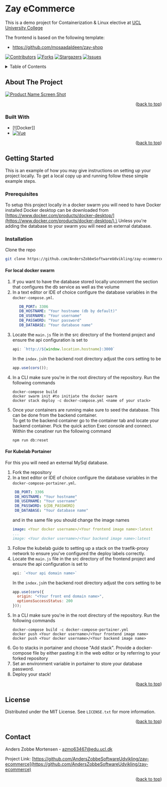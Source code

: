 # Zay eCommerce

This is a demo project for Containerization & Linux elective at [UCL University College](https://ucl.dk)

The frontend is based on the following template:

* https://github.com/mosaadaldeen/zay-shop

<!-- Improved compatibility of back to top link: See: https://github.com/othneildrew/Best-README-Template/pull/73 -->
<a id="readme-top"></a>
<!--
*** Thanks for checking out the Best-README-Template. If you have a suggestion
*** that would make this better, please fork the repo and create a pull request
*** or simply open an issue with thedk tag "enhancement".
*** Don't forget to give the project a star!
*** Thanks again! Now go create something AMAZING! :D
-->



<!-- PROJECT SHIELDS -->
<!--
*** I'm using markdown "reference style" links for readability.
*** Reference links are enclosed in brackets [ ] instead of parentheses ( ).
*** See the bottom of this document for the declaration of the reference variables
*** for contributors-url, forks-url, etc. This is an optional, concise syntax you may use.
*** https://www.markdownguide.org/basic-syntax/#reference-style-links
-->
[![Contributors][contributors-shield]][contributors-url]
[![Forks][forks-shield]][forks-url]
[![Stargazers][stars-shield]][stars-url]
[![Issues][issues-shield]][issues-url]





<!-- TABLE OF CONTENTS -->
<details>
  <summary>Table of Contents</summary>
  <ol>
    <li>
      <a href="#about-the-project">About The Project</a>
      <ul>
        <li><a href="#built-with">Built With</a></li>
      </ul>
    </li>
    <li>
      <a href="#getting-started">Getting Started</a>
      <ul>
        <li><a href="#prerequisites">Prerequisites</a></li>
        <li><a href="#installation">Installation</a></li>
      </ul>
    </li>
    <li><a href="#usage">Usage</a></li>
    <li><a href="#roadmap">Roadmap</a></li>
    <li><a href="#contributing">Contributing</a></li>
    <li><a href="#license">License</a></li>
    <li><a href="#contact">Contact</a></li>
    <li><a href="#acknowledgments">Acknowledgments</a></li>
  </ol>
</details>



<!-- ABOUT THE PROJECT -->
## About The Project

[![Product Name Screen Shot][product-screenshot]](https://example.com)


<p align="right">(<a href="#readme-top">back to top</a>)</p>



### Built With

* [![Docker]]
* [![Vue][Vue.js]][Vue-url]

<p align="right">(<a href="#readme-top">back to top</a>)</p>



<!-- GETTING STARTED -->
## Getting Started

This is an example of how you may give instructions on setting up your project locally.
To get a local copy up and running follow these simple example steps.

### Prerequisites

To setup this project locally in a docker swarm you will need to have Docker installed Docker desktop can be downloaded from [https://www.docker.com/products/docker-desktop/](https://www.docker.com/products/docker-desktop/).\
Unless you're adding the database to your swarm you will need an external database.

### Installation
Clone the repo
   ```sh
   git clone https://github.com/AndersZobbeSoftwareUdvikling/zay-ecommerce.git
   ```
#### For local docker swarm
1. If you want to have the database stored locally uncomment the section that configures the db service as well as the volume
3. In a text editor or IDE of choice configure the database variables in the `docker-compose.yml`.
   ```yml
      DB_PORT: 3306
      DB_HOSTNAME: "Your hostname (db by default)"
      DB_USERNAME: "Your username"
      DB_PASSWORD: "Your password"
      DB_DATABASE: "Your database name"
   ```
1. Locate the ``main.js`` file in the src directory of the frontend project and ensure the api configuration is set to
    ```js
    api: `http://${window.location.hostname}:3000`
    ```
    In the `index.js`in the backend root directory adjust the cors setting to be
    ```js
    app.use(cors());
    ```
4. In a CLI make sure you're in the root directory of the repository. Run the following commands
    ```pwsh
    docker-compose build
    docker swarm init #to initiate the docker swarm
    docker stack deploy -c docker-compose.yml <name of your stack>
    ```
5. Once your containers are running make sure to seed the database. This can be done from the backend container.\
To get to the backend container go to the container tab and locate your backend container. Pick the quick action Exec console and connect.
Within the conatiner run the following command
    ```bash
    npm run db:reset
    ```

#### For Kubelab Portainer
For this you will need an external MySql database.
1. Fork the repository
1. In a text editor or IDE of choice configure the database variables in the `docker-compose-portainer.yml`.
   ```yml
    DB_PORT: 3306
    DB_HOSTNAME: "Your hostname"
    DB_USERNAME: "Your username"
    DB_PASSWORD: ${DB_PASSWORD}
    DB_DATABASE: "Your database name"
   ```
   and in the same file you should change the image names
    ```yml
    image: <Your docker username>/<Your frontend image name>:latest
    ...
    image: <Your docker username>/<Your backend image name>:latest
    ```
1. Follow the kubelab guide to setting up a stack on the traefik-proxy network to ensure you've configured the deploy labels correctly.
1. Locate the ``main.js`` file in the src directory of the frontend project and ensure the api configuration is set to
    ```js
    api: `<Your api domain name>`
    ```
    In the `index.js`in the backend root directory adjust the cors setting to be
    ```js
    app.use(cors({
      origin: "<Your front end domain name>",
      optionsSuccessStatus: 200
    }));
    ```
1. In a CLI make sure you're in the root directory of the repository. Run the following commands
    ```pwsh
    docker-compose build -c docker-compose-portainer.yml
    docker push <Your docker username>/<Your frontend image name>
    docker push <Your docker username>/<Your backend image name>
    ```
1. Go to stacks in portainer and choose "Add stack". Provide a docker-compose file by either pasting it in the web editor or by referring to your forked repository
1. Set an environment variable in portainer to store your database password.
1. Deploy your stack!

<p align="right">(<a href="#readme-top">back to top</a>)</p>




<!-- LICENSE -->
## License

Distributed under the MIT License. See `LICENSE.txt` for more information.

<p align="right">(<a href="#readme-top">back to top</a>)</p>



<!-- CONTACT -->
## Contact

Anders Zobbe Mortensen - azmo63467@edu.ucl.dk



Project Link: [https://github.com/AndersZobbeSoftwareUdvikling/zay-ecommerce](https://github.com/AndersZobbeSoftwareUdvikling/zay-ecommerce)

<p align="right">(<a href="#readme-top">back to top</a>)</p>


<!-- MARKDOWN LINKS & IMAGES -->
<!-- https://www.markdownguide.org/basic-syntax/#reference-style-links -->
[contributors-shield]: https://img.shields.io/github/contributors/AndersZobbeSoftwareUdvikling/zay-ecommerce.svg?style=for-the-badge
[contributors-url]: https://github.com/AndersZobbeSoftwareUdvikling/zay-ecommerce/graphs/contributors
[forks-shield]: https://img.shields.io/github/forks/AndersZobbeSoftwareUdvikling/zay-ecommerce.svg?style=for-the-badge
[forks-url]: https://github.com/AndersZobbeSoftwareUdvikling/zay-ecommerce/network/members
[stars-shield]: https://img.shields.io/github/stars/AndersZobbeSoftwareUdvikling/zay-ecommerce.svg?style=for-the-badge
[stars-url]: https://github.com/AndersZobbeSoftwareUdvikling/zay-ecommerce/stargazers
[issues-shield]: https://img.shields.io/github/issues/AndersZobbeSoftwareUdvikling/zay-ecommerce.svg?style=for-the-badge
[issues-url]: https://github.com/AndersZobbeSoftwareUdvikling/zay-ecommerce/issues
[license-shield]: https://img.shields.io/github/license/AndersZobbeSoftwareUdvikling/zay-ecommerce.svg?style=for-the-badge
[license-url]: https://github.com/AndersZobbeSoftwareUdvikling/zay-ecommerce/blob/master/LICENSE.txt
[linkedin-shield]: https://img.shields.io/badge/-LinkedIn-black.svg?style=for-the-badge&logo=linkedin&colorB=555
[product-screenshot]: images/screenshot.png
[Next.js]: https://img.shields.io/badge/next.js-000000?style=for-the-badge&logo=nextdotjs&logoColor=white
[Next-url]: https://nextjs.org/
[React.js]: https://img.shields.io/badge/React-20232A?style=for-the-badge&logo=react&logoColor=61DAFB
[React-url]: https://reactjs.org/
[Vue.js]: https://img.shields.io/badge/Vue.js-35495E?style=for-the-badge&logo=vuedotjs&logoColor=4FC08D
[Vue-url]: https://vuejs.org/
[Angular.io]: https://img.shields.io/badge/Angular-DD0031?style=for-the-badge&logo=angular&logoColor=white
[Angular-url]: https://angular.io/
[Svelte.dev]: https://img.shields.io/badge/Svelte-4A4A55?style=for-the-badge&logo=svelte&logoColor=FF3E00
[Svelte-url]: https://svelte.dev/
[Laravel.com]: https://img.shields.io/badge/Laravel-FF2D20?style=for-the-badge&logo=laravel&logoColor=white
[Laravel-url]: https://laravel.com
[Bootstrap.com]: https://img.shields.io/badge/Bootstrap-563D7C?style=for-the-badge&logo=bootstrap&logoColor=white
[Bootstrap-url]: https://getbootstrap.com
[JQuery.com]: https://img.shields.io/badge/jQuery-0769AD?style=for-the-badge&logo=jquery&logoColor=white
[JQuery-url]: https://jquery.com 
